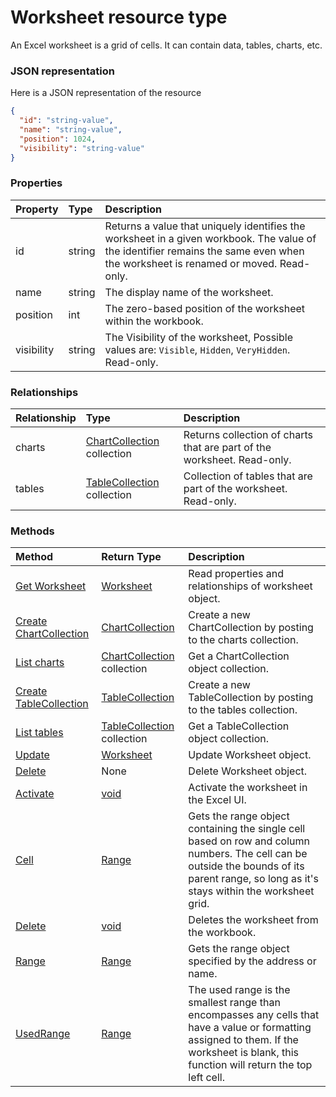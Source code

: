 # Worksheet resource type

An Excel worksheet is a grid of cells. It can contain data, tables, charts, etc.

### JSON representation

Here is a JSON representation of the resource

<!-- {
  "blockType": "resource",
  "optionalProperties": [

  ],
  "@odata.type": "microsoft.graph.worksheet"
}-->

```json
{
  "id": "string-value",
  "name": "string-value",
  "position": 1024,
  "visibility": "string-value"
}

```
### Properties
| Property	   | Type	|Description|
|:---------------|:--------|:----------|
|id|string|Returns a value that uniquely identifies the worksheet in a given workbook. The value of the identifier remains the same even when the worksheet is renamed or moved. Read-only.|
|name|string|The display name of the worksheet.|
|position|int|The zero-based position of the worksheet within the workbook.|
|visibility|string|The Visibility of the worksheet, Possible values are: `Visible`, `Hidden`, `VeryHidden`. Read-only.|

### Relationships
| Relationship | Type	|Description|
|:---------------|:--------|:----------|
|charts|[ChartCollection](chartcollection.md) collection|Returns collection of charts that are part of the worksheet. Read-only.|
|tables|[TableCollection](tablecollection.md) collection|Collection of tables that are part of the worksheet. Read-only.|

### Methods

| Method		   | Return Type	|Description|
|:---------------|:--------|:----------|
|[Get Worksheet](../api/worksheet_get.md) | [Worksheet](worksheet.md) |Read properties and relationships of worksheet object.|
|[Create ChartCollection](../api/worksheet_post_charts.md) |[ChartCollection](chartcollection.md)| Create a new ChartCollection by posting to the charts collection.|
|[List charts](../api/worksheet_list_charts.md) |[ChartCollection](chartcollection.md) collection| Get a ChartCollection object collection.|
|[Create TableCollection](../api/worksheet_post_tables.md) |[TableCollection](tablecollection.md)| Create a new TableCollection by posting to the tables collection.|
|[List tables](../api/worksheet_list_tables.md) |[TableCollection](tablecollection.md) collection| Get a TableCollection object collection.|
|[Update](../api/worksheet_update.md) | [Worksheet](worksheet.md)	|Update Worksheet object. |
|[Delete](../api/worksheet_delete.md) | None |Delete Worksheet object. |
|[Activate](../api/worksheet_activate.md)|[void](void.md)|Activate the worksheet in the Excel UI.|
|[Cell](../api/worksheet_cell.md)|[Range](range.md)|Gets the range object containing the single cell based on row and column numbers. The cell can be outside the bounds of its parent range, so long as it's stays within the worksheet grid.|
|[Delete](../api/worksheet_delete.md)|[void](void.md)|Deletes the worksheet from the workbook.|
|[Range](../api/worksheet_range.md)|[Range](range.md)|Gets the range object specified by the address or name.|
|[UsedRange](../api/worksheet_usedrange.md)|[Range](range.md)|The used range is the smallest range than encompasses any cells that have a value or formatting assigned to them. If the worksheet is blank, this function will return the top left cell.|

<!-- uuid: 8fcb5dbc-d5aa-4681-8e31-b001d5168d79
2015-10-25 14:57:30 UTC -->
<!-- {
  "type": "#page.annotation",
  "description": "Worksheet resource",
  "keywords": "",
  "section": "documentation",
  "tocPath": ""
}-->